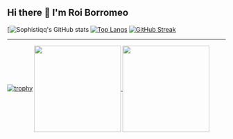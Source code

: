 ## Hi there 👋 I'm Roi Borromeo
[![Sophistiqq's GitHub stats](https://github-readme-stats.vercel.app/api?username=Sophistiqq&show_icons=true&theme=material-palenight)
[![Top Langs](https://github-readme-stats.vercel.app/api/top-langs/?username=Sophistiqq&layout=compact&show_icons=true&theme=material-palenight)](https://github.com/anuraghazra/github-readme-stats)
[![GitHub Streak](http://github-readme-streak-stats.herokuapp.com?user=Sophistiqq&theme=material-palenight&mode=weekly)](https://git.io/streak-stats)


---

[![trophy](https://github-profile-trophy.vercel.app/?username=Sophistiqq&theme=onedark)](https://github.com/ryo-ma/github-profile-trophy)
<a href="https://github.com/anuraghazra/github-readme-stats">
  <img height=200 align="center" src="https://github-readme-stats.vercel.app/api?username=Sophistiqq&show_icons=true&theme=material-palenight" />
</a>
<a href="https://github.com/anuraghazra/convoychat">
  <img height=200 align="center" src="https://github-readme-stats.vercel.app/api/top-langs?username=anuraghazra&layout=compact&langs_count=8&card_width=320" />
</a>
